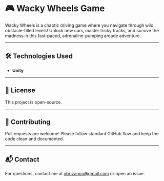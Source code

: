 
# 🎮 Wacky Wheels Game

Wacky Wheels is a chaotic driving game where you navigate through wild, obstacle-filled levels! Unlock new cars, master tricky tracks, and survive the madness in this fast-paced, adrenaline-pumping arcade adventure.

---

## 🛠️ Technologies Used

- **Unity**

---

## 📄 License

This project is open-source.

---

## 🤝 Contributing

Pull requests are welcome! Please follow standard GitHub flow and keep the code clean and documented.

---

## 📬 Contact

For questions, contact me at [obrizanou@gmail.com](mailto:obrizanou@gmail.com) or open an issue.
